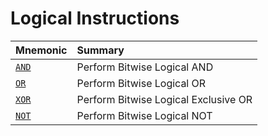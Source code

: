 # Logical Instructions
<!-- ANCHOR: table -->
| Mnemonic     | Summary                              |
| :----------- | :----------------------------------- |
| [`AND`][AND] | Perform Bitwise Logical AND          |
| [`OR`][OR]   | Perform Bitwise Logical OR           |
| [`XOR`][XOR] | Perform Bitwise Logical Exclusive OR |
| [`NOT`][NOT] | Perform Bitwise Logical NOT          |
<!-- ANCHOR_END: table -->

[AND]: and.md
[OR]: or.md
[XOR]: xor.md
[NOT]: not.md
